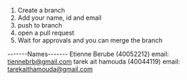 1. Create a branch
2. Add your name, id and email
3. push to branch
4. open a pull request
5. Wait for approvals and you can merge the branch

-------Names-------
Etienne Berube (40052212) email: tiennebrb@gmail.com 
tarek ait hamouda (40044119) email:  tarekaithamouda@gmail.com
